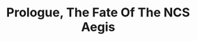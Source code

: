 ---
title: Prologue, The Fate Of The NCS Aegis
type: round
synopsis: This round served as the first extended playtest, where guest pass holders and a few others were invited to freeze to death in a still under development 35 Below. <br><br> Following the revelation that the Novy Mir, a Soviet ship thought to be lost in a channel accident 30 years prior, survived, and is broadcasting a signal from an extrasolar moon, Nanotrasen organises an expedition with the covert goal of discovering how a channel accident resulted in an interstellar jump. <br><br> Several months later, the first vessel of the newly formed Nanotrasen Exoplanetary Research Division, the NCS Aegis, makes planetfall on X4-6A. As the crew begins to set up provisional shelters, it becomes immediately obvious that the planet is far more hostile to life than initially projected. They are beset by inclement weather and packs of wolves, before eventually succumbing to the relentless aggression of the wildlife.
---